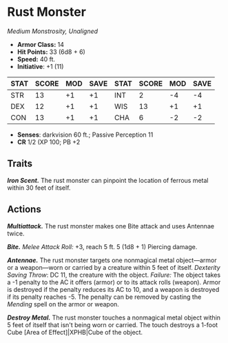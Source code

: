 # Rust Monster

*Medium Monstrosity, Unaligned*

- **Armor Class:** 14
- **Hit Points:** 33 (6d8 + 6)
- **Speed:** 40 ft.
- **Initiative**: +1 (11)

|STAT|SCORE|MOD|SAVE|STAT|SCORE|MOD|SAVE|
| --- | --- | --- | ---- |---| --- | --- | ---- |
| STR | 13 | +1 | +1 | INT | 2 | -4 | -4 |
| DEX | 12 | +1 | +1 | WIS | 13 | +1 | +1 |
| CON | 13 | +1 | +1 | CHA | 6 | -2 | -2 |

- **Senses**: darkvision 60 ft.; Passive Perception 11
- **CR** 1/2 (XP 100; PB +2

## Traits

***Iron Scent.*** The rust monster can pinpoint the location of ferrous metal within 30 feet of itself.


## Actions

***Multiattack.*** The rust monster makes one Bite attack and uses Antennae twice.

***Bite.*** *Melee Attack Roll:* +3, reach 5 ft. 5 (1d8 + 1) Piercing damage.

***Antennae.*** The rust monster targets one nonmagical metal object—armor or a weapon—worn or carried by a creature within 5 feet of itself. *Dexterity Saving Throw*: DC 11, the creature with the object. *Failure:*  The object takes a -1 penalty to the AC it offers (armor) or to its attack rolls (weapon). Armor is destroyed if the penalty reduces its AC to 10, and a weapon is destroyed if its penalty reaches -5. The penalty can be removed by casting the *Mending* spell on the armor or weapon.

***Destroy Metal.*** The rust monster touches a nonmagical metal object within 5 feet of itself that isn't being worn or carried. The touch destroys a 1-foot Cube [Area of Effect]|XPHB|Cube of the object.

